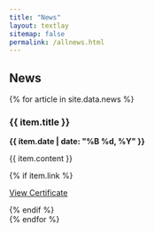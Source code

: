 ```yaml
---
title: "News"
layout: textlay
sitemap: false
permalink: /allnews.html
---
```


## News

<div class="jumbotron">

{% for article in site.data.news %}
  <article class="news-item">
    <h3>{{ item.title }}</h3>
    <p><strong>{{ item.date | date: "%B %d, %Y" }}</strong></p>
    <p>{{ item.content }}</p>
    {% if item.link %}
      <p><a href="{{ item.link }}" target="_blank">View Certificate</a></p>
    {% endif %}
  </article>
{% endfor %}

</div>
